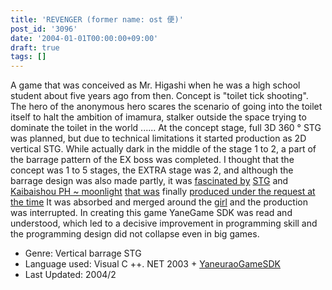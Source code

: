 ```yaml
---
title: 'REVENGER (former name: ost 便)'
post_id: '3096'
date: '2004-01-01T00:00:00+09:00'
draft: true
tags: []
---
```


A game that was conceived as Mr. Higashi when he was a high school student about five years ago from then. Concept is "toilet tick shooting". The hero of the anonymous hero scares the scenario of going into the toilet itself to halt the ambition of imamura, stalker outside the space trying to dominate the toilet in the world ...... At the concept stage, full 3D 360 ° STG was planned, but due to technical limitations it started production as 2D vertical STG. While actually dark in the middle of the stage 1 to 2, a part of the barrage pattern of the EX boss was completed. I thought that the concept was 1 to 5 stages, the EXTRA stage was 2, and although the barrage design was also made partly, it was [fascinated by](/th06ph) [STG](/danmaq_works) and [Kaibaishou PH ~ moonlight](/th06ph) [that was](/danmaq_works) finally [produced under the request at the time](/danmaq_works) It was absorbed and merged around the [girl](/th06ph) and the production was interrupted. In creating this game YaneGame SDK was read and understood, which led to a decisive improvement in programming skill and the programming design did not collapse even in big games.

*   Genre: Vertical barrage STG
*   Language used: Visual C ++. NET 2003 + [YaneuraoGameSDK](http://yanesdkdotnet.sourceforge.jp/)
*   Last Updated: 2004/2
